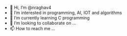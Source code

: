 - 👋 Hi, I’m @nraghav4
- 👀 I’m interested in programming, AI, IOT and algorithms
- 🌱 I’m currently learning C programming
- 💞️ I’m looking to collaborate on ...
- 📫 How to reach me ...

<!---
nraghav4/nraghav4 is a ✨ special ✨ repository because its `README.md` (this file) appears on your GitHub profile.
You can click the Preview link to take a look at your changes.
--->
